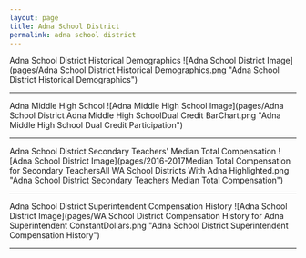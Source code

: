 ```yaml
---
layout: page
title: Adna School District
permalink: adna school district
---
```



Adna School District Historical Demographics
![Adna School District Image](pages/Adna School District Historical Demographics.png "Adna School District Historical Demographics")

___

Adna Middle High School
![Adna Middle High School Image](pages/Adna School District Adna Middle High SchoolDual Credit BarChart.png "Adna Middle High School Dual Credit Participation")

___

Adna School District Secondary Teachers' Median Total Compensation
![Adna School District Image](pages/2016-2017Median Total Compensation for Secondary TeachersAll WA School Districts With Adna Highlighted.png "Adna School District Secondary Teachers Median Total Compensation")

___

Adna School District Superintendent Compensation History
![Adna School District Image](pages/WA School District Compensation History for Adna Superintendent ConstantDollars.png "Adna School District Superintendent Compensation History")

___

